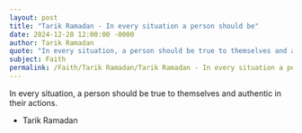```yaml
---
layout: post
title: "Tarik Ramadan - In every situation a person should be"
date: 2024-12-28 12:00:00 -0000
author: Tarik Ramadan
quote: "In every situation, a person should be true to themselves and authentic in their actions."
subject: Faith
permalink: /Faith/Tarik Ramadan/Tarik Ramadan - In every situation a person should be
---
```


In every situation, a person should be true to themselves and authentic in their actions.

- Tarik Ramadan

